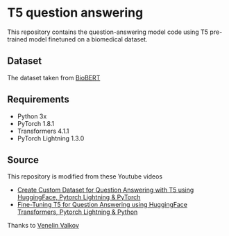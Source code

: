 # T5 question answering
This repository contains the question-answering model code using T5 pre-trained model finetuned on a biomedical dataset.

## Dataset
The dataset taken from [BioBERT](https://github.com/dmis-lab/biobert)

## Requirements
- Python 3x
- PyTorch 1.8.1
- Transformers 4.1.1
- PyTorch Lightning 1.3.0

## Source
This repository is modified from these Youtube videos
- [Create Custom Dataset for Question Answering with T5 using HuggingFace, Pytorch Lightning & PyTorch](https://www.youtube.com/watch?v=_l2wJb3QPdk&t=679s)
- [Fine-Tuning T5 for Question Answering using HuggingFace Transformers, Pytorch Lightning & Python](https://www.youtube.com/watch?v=r6XY80Z9eSA)

Thanks to [Venelin Valkov](https://www.youtube.com/channel/UCoW_WzQNJVAjxo4osNAxd_g)